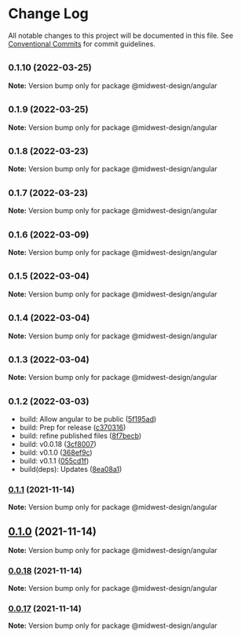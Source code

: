 # Change Log

All notable changes to this project will be documented in this file.
See [Conventional Commits](https://conventionalcommits.org) for commit guidelines.

## <small>0.1.10 (2022-03-25)</small>

**Note:** Version bump only for package @midwest-design/angular





## <small>0.1.9 (2022-03-25)</small>

**Note:** Version bump only for package @midwest-design/angular





## <small>0.1.8 (2022-03-23)</small>

**Note:** Version bump only for package @midwest-design/angular





## <small>0.1.7 (2022-03-23)</small>

**Note:** Version bump only for package @midwest-design/angular





## <small>0.1.6 (2022-03-09)</small>

**Note:** Version bump only for package @midwest-design/angular





## <small>0.1.5 (2022-03-04)</small>

**Note:** Version bump only for package @midwest-design/angular





## <small>0.1.4 (2022-03-04)</small>

**Note:** Version bump only for package @midwest-design/angular





## <small>0.1.3 (2022-03-04)</small>

**Note:** Version bump only for package @midwest-design/angular





## <small>0.1.2 (2022-03-03)</small>

* build: Allow angular to be public ([5f195ad](https://github.com/splitinfinities/Midwest/commit/5f195ad))
* build: Prep for release ([c370316](https://github.com/splitinfinities/Midwest/commit/c370316))
* build: refine published files ([8f7becb](https://github.com/splitinfinities/Midwest/commit/8f7becb))
* build: v0.0.18 ([3cf8007](https://github.com/splitinfinities/Midwest/commit/3cf8007))
* build: v0.1.0 ([368ef9c](https://github.com/splitinfinities/Midwest/commit/368ef9c))
* build: v0.1.1 ([055cd1f](https://github.com/splitinfinities/Midwest/commit/055cd1f))
* build(deps): Updates ([8ea08a1](https://github.com/splitinfinities/Midwest/commit/8ea08a1))





### [0.1.1](https://github.com/splitinfinities/midwest/compare/v0.1.0...v0.1.1) (2021-11-14)

**Note:** Version bump only for package @midwest-design/angular





## [0.1.0](https://github.com/splitinfinities/midwest/compare/v0.0.17...v0.1.0) (2021-11-14)

**Note:** Version bump only for package @midwest-design/angular





### [0.0.18](https://github.com/splitinfinities/midwest/compare/v0.0.17...v0.0.18) (2021-11-14)

**Note:** Version bump only for package @midwest-design/angular





### [0.0.17](https://github.com/splitinfinities/midwest/compare/v0.0.15...v0.0.17) (2021-11-14)

**Note:** Version bump only for package @midwest-design/angular
